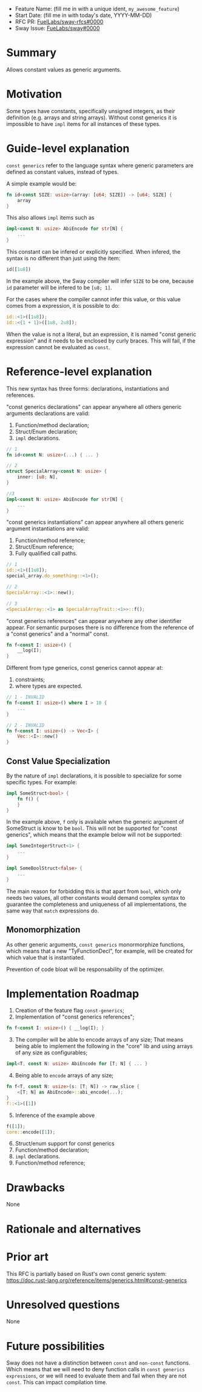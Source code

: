- Feature Name: (fill me in with a unique ident, `my_awesome_feature`)
- Start Date: (fill me in with today's date, YYYY-MM-DD)
- RFC PR: [FuelLabs/sway-rfcs#0000](https://github.com/FuelLabs/sway-rfcs/pull/001)
- Sway Issue: [FueLabs/sway#0000](https://github.com/FuelLabs/sway/issues/001)

# Summary

[summary]: #summary

Allows constant values as generic arguments.

# Motivation

[motivation]: #motivation

Some types have constants, specifically unsigned integers, as their definition (e.g. arrays and string arrays). Without const generics it is impossible to have `impl` items for all instances of these types.

# Guide-level explanation

[guide-level-explanation]: #guide-level-explanation

`const generics` refer to the language syntax where generic parameters are defined as constant values, instead of types.

A simple example would be:

```rust
fn id<const SIZE: usize>(array: [u64; SIZE]) -> [u64; SIZE] {
    array
}
```

This also allows `impl` items such as

```rust
impl<const N: usize> AbiEncode for str[N] {
    ...
}
```

This constant can be infered or explicitly specified. When infered, the syntax is no different than just using the item:

```rust
id([1u8])
```

In the example above, the Sway compiler will infer `SIZE` to be one, because `id` parameter will be infered to be `[u8; 1]`.

For the cases where the compiler cannot infer this value, or this value comes from a expression, it is possible to do:

```rust
id::<1>([1u8]);
id::<{1 + 1}>([1u8, 2u8]);
```

When the value is not a literal, but an expression, it is named "const generic expression" and it needs to be enclosed by curly braces. This will fail, if the expression cannot be evaluated as `const`.

# Reference-level explanation

[reference-level-explanation]: #reference-level-explanation

This new syntax has three forms: declarations, instantiations and references.

"const generics declarations" can appear anywhere all others generic arguments declarations are valid:

1. Function/method declaration;
1. Struct/Enum declaration;
1. `impl` declarations.

```rust
// 1
fn id<const N: usize>(...) { ... }

// 2
struct SpecialArray<const N: usize> {
    inner: [u8; N],
}

//3
impl<const N: usize> AbiEncode for str[N] {
    ...
}
```

"const generics instantiations" can appear anywhere all others generic argument instantiations are valid:

1. Function/method reference;
1. Struct/Enum reference;
1. Fully qualified call paths.

```rust
// 1
id::<1>([1u8]);
special_array.do_something::<1>();

// 2
SpecialArray::<1>::new();

// 3
<SpecialArray::<1> as SpecialArrayTrait::<1>>::f();
```

"const generics references" can appear anywhere any other identifier appear. For semantic purposes there is no difference from the reference of a "const generics" and a "normal" const.

```rust
fn f<const I: usize>() {
    __log(I);
}
```

Different from type generics, const generics cannot appear at:

1. constraints;
1. where types are expected.

```rust
// 1 - INVALID
fn f<const I: usize>() where I > 10 {
    ...
}

// 2 - INVALID
fn f<const I: usize>() -> Vec<I> {
    Vec::<I>::new()
}
```

## Const Value Specialization

By the nature of `impl` declarations, it is possible to specialize for some specific types. For example:

```rust
impl SomeStruct<bool> {
    fn f() {        
    }
}
```

In the example above, `f` only is available when the generic argument of SomeStruct is know to be `bool`. This will not be supported for "const generics", which means that the example below will not be supported:

```rust
impl SomeIntegerStruct<1> {
    ...
}

impl SomeBoolStruct<false> {
    ...
}
```

The main reason for forbidding this is that apart from `bool`, which only needs two values, all other constants would demand complex syntax to guarantee the completeness and uniqueness of all implementations, the same way that `match` expressions do.

## Monomorphization

As other generic arguments, `const generics` monormorphize functions, which means that a new "TyFunctionDecl", for example, will be created for which value that is instantiated.

Prevention of code bloat will be responsability of the optimizer.

# Implementation Roadmap

1. Creation of the feature flag `const-generics`;
1. Implementation of "const generics references";
```rust
fn f<const I: usize>() { __log(I); }
```
3. The compiler will be able to encode arrays of any size; That means being able to implement the following in the "core" lib and using arrays of any size as configurables;
```rust
impl<T, const N: usize> AbiEncode for [T; N] { ... }
```
4. Being able to `encode` arrays of any size;
```rust
fn f<T, const N: usize>(s: [T; N]) -> raw_slice {
    <[T; N] as AbiEncode>::abi_encode(...);
}
f::<1>([1])
```
5. Inference of the example above
```rust
f([1]);
core::encode([1]);
```
6. Struct/enum support for const generics
7. Function/method declaration;
8. `impl` declarations.
9. Function/method reference;

# Drawbacks

[drawbacks]: #drawbacks

None

# Rationale and alternatives

[rationale-and-alternatives]: #rationale-and-alternatives

# Prior art

[prior-art]: #prior-art

This RFC is partially based on Rust's own const generic system: https://doc.rust-lang.org/reference/items/generics.html#const-generics

# Unresolved questions

[unresolved-questions]: #unresolved-questions

None

# Future possibilities

[future-possibilities]: #future-possibilities

Sway does not have a distinction between `const` and `non-const` functions. Which means that we will need to deny function calls in `const generics expressions`, or we will need to evaluate them and fail when they are not `const`. This can impact compilation time.
